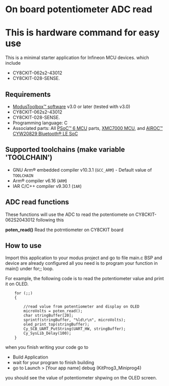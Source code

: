 # On board potentiometer ADC read

# This is hardware command for easy use

This is a minimal starter application for Infineon MCU devices.
which include

- CY8CKIT-062s2-43012
- CY8CKIT-028-SENSE.
## Requirements
- [ModusToolbox™ software](https://www.infineon.com/modustoolbox) v3.0 or later (tested with v3.0)
- CY8CKIT-062s2-43012
- CY8CKIT-028-SENSE.
- Programming language: C
- Associated parts: All [PSoC™ 6 MCU](https://www.infineon.com/cms/en/product/microcontroller/32-bit-psoc-arm-cortex-microcontroller/psoc-6-32-bit-arm-cortex-m4-mcu) parts, [XMC7000 MCU](https://www.infineon.com/cms/en/product/microcontroller/32-bit-industrial-microcontroller-based-on-arm-cortex-m/), and [AIROC™ CYW20829 Bluetooth® LE SoC](https://www.infineon.com/cms/en/product/promopages/airoc20829)
## Supported toolchains (make variable 'TOOLCHAIN')
- GNU Arm® embedded compiler v10.3.1 (`GCC_ARM`) - Default value of `TOOLCHAIN`
- Arm® compiler v6.16 (`ARM`)
- IAR C/C++ compiler v9.30.1 (`IAR`)
## ADC read functions

These functions will use the ADC to read the potentiomete on CY8CKIT-062S2043012 following this

**poten_read()**
Read the potrntiometer on CY8CKIT board

## How to use

Import this application to your modus project and go to file main.c
BSP and device are already configured all you need is to program your function in main() under for;; loop.

For example, the following code is to read the potentiometer value and print it on OLED.


        for (;;)
        {
           
            //read value from potentiometer and display on OLED
            microVolts = poten_read();
            char stringBuffer[20];
            sprintf(stringBuffer, "%ld\r\n", microVolts);
            oled_print_top(stringBuffer);
            Cy_SCB_UART_PutString(UART_HW, stringBuffer);
            Cy_SysLib_Delay(100);
        }

when you finish writing your code go to

- Build Application
- wait for your program to finish building
- go to Launch > [Your app name] debug (KitProg3_Miniprog4)

you should see the value of potentiometer shpwing on the OLED screen.

